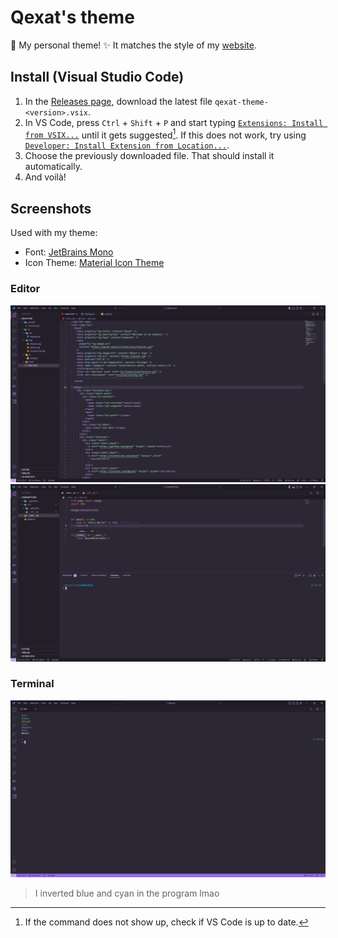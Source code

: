 # Qexat's theme

🌷 My personal theme! ✨ It matches the style of my [website](https://qexat.com/).

## Install (Visual Studio Code)

1. In the [Releases page](https://github.com/qexat/qexat-theme/releases), download the latest file `qexat-theme-<version>.vsix`.
2. In VS Code, press `Ctrl` + `Shift` + `P` and start typing [`Extensions: Install from VSIX...`](https://code.visualstudio.com/docs/editor/extension-marketplace#_install-from-a-vsix) until it gets suggested[^1]. If this does not work, try using [`Developer: Install Extension from Location...`](https://code.visualstudio.com/updates/v1_74#_install-an-extension-located-on-disk).
3. Choose the previously downloaded file. That should install it automatically.
4. And voilà!

[^1]: If the command does not show up, check if VS Code is up to date.

## Screenshots

Used with my theme:

- Font: [JetBrains Mono](https://www.jetbrains.com/lp/mono/)
- Icon Theme: [Material Icon Theme](https://marketplace.visualstudio.com/items?itemName=PKief.material-icon-theme)

### Editor

![Editor, HTML](./images/editor_html.png)
![Editor, Python](./images/editor_python.png)

### Terminal

![Terminal](./images/term_colors.png)

> I inverted blue and cyan in the program lmao
